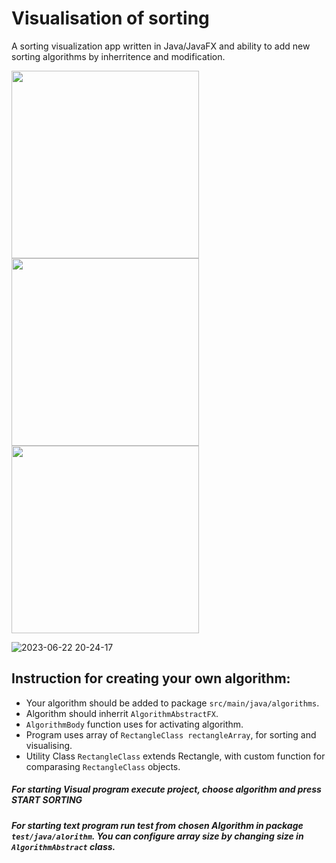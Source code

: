 # Visualisation of sorting
A sorting visualization app written in Java/JavaFX and ability to add new sorting algorithms by inherritence and modification.

<img src="https://github.com/TRoUkI/SortVisualisator/assets/47295089/b580b282-5038-4e1d-bda1-358c37ebaadd" width="300">
<img src="https://github.com/TRoUkI/SortVisualisator/assets/47295089/602beac7-a008-4869-bff4-9b3401e17cef" width="300">
<img src="https://github.com/TRoUkI/SortVisualisator/assets/47295089/e65185a1-b29c-4113-88b8-e2d30bd91758" width="300">

![2023-06-22 20-24-17](https://github.com/TRoUkI/SortVisualisator/assets/47295089/a8e530d8-29e6-45d7-ad4b-e2e5fb5e173e)

## Instruction for creating your own algorithm:
- Your algorithm should be added to package `src/main/java/algorithms`.
- Algorithm should inherrit `AlgorithmAbstractFX`.
- `AlgorithmBody` function uses for activating algorithm.
- Program uses array of `RectangleClass rectangleArray`, for sorting and visualising.
- Utility Class `RectangleClass` extends Rectangle, with custom function for comparasing `RectangleClass` objects.

##### For starting Visual program execute project, choose algorithm and press **START SORTING** 
##### For starting text program run test from chosen Algorithm in package `test/java/alorithm`. You can configure array size by changing size in `AlgorithmAbstract` class.
